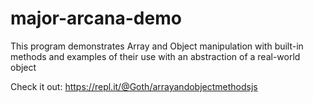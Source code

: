 # major-arcana-demo

This program demonstrates Array and Object manipulation with built-in methods and examples of their use with an abstraction of a real-world object

Check it out: https://repl.it/@Goth/arrayandobjectmethodsjs
